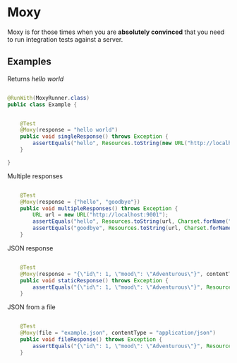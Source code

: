 # Moxy

  Moxy is for those times when you are __absolutely convinced__ that you need to run integration tests against a server.



## Examples


Returns _hello world_


```java

@RunWith(MoxyRunner.class)
public class Example {


    @Test
    @Moxy(response = "hello world")
    public void singleResponse() throws Exception {
        assertEquals("hello", Resources.toString(new URL("http://localhost:9001"), Charset.forName("UTF-8")));
    }

}

```

Multiple responses


```java

    @Test
    @Moxy(response = {"hello", "goodbye"})
    public void multipleResponses() throws Exception {
        URL url = new URL("http://localhost:9001");
        assertEquals("hello", Resources.toString(url, Charset.forName("UTF-8")));
        assertEquals("goodbye", Resources.toString(url, Charset.forName("UTF-8")));
    }

 ```


JSON response


```java

    @Test
    @Moxy(response = "{\"id\": 1, \"mood\": \"Adventurous\"}", contentType = "application/json")
    public void staticResponse() throws Exception {
        assertEquals("{\"id\": 1, \"mood\": \"Adventurous\"}", Resources.toString(new URL("http://localhost:9001"), Charset.forName("UTF-8")));
    }

```

JSON from a file


```java

    @Test
    @Moxy(file = "example.json", contentType = "application/json")
    public void fileResponse() throws Exception {
        assertEquals("{\"id\": 1, \"mood\": \"Adventurous\"}", Resources.toString(new URL("http://localhost:9001"), Charset.forName("UTF-8")));
    }

```